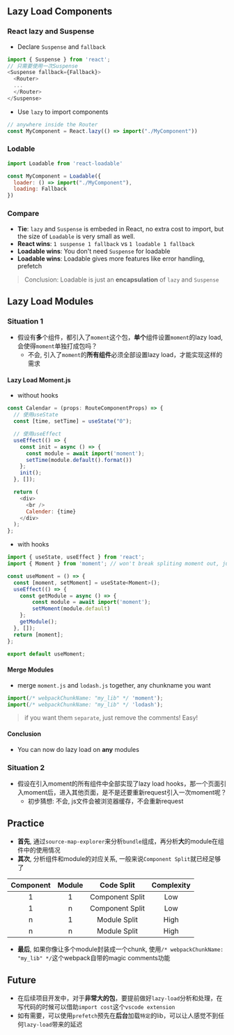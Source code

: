 ## Lazy Load Components
### React lazy and Suspense
- Declare `Suspense` and `fallback`
```javascript
import { Suspense } from 'react';
// 只需要使用一次Suspense
<Suspense fallback={Fallback}>
  <Router>
  ...
  </Router>
</Suspense>  
```
- Use `lazy` to import components
```javascript
// anywhere inside the Router
const MyComponent = React.lazy(() => import("./MyComponent"))
```
### Lodable
```javascript
import Loadable from 'react-loadable'

const MyComponent = Loadable({
  loader: () => import("./MyComponent"),
  loading: Fallback
})
```

### Compare
- **Tie**: `lazy` and `Suspense` is embeded in React, no extra cost to import, but the size of `Loadable` is very small as well.
- **React wins**: `1 suspense 1 fallback` vs `1 loadable 1 fallback`
- **Loadable wins**: You don't need `Suspense` for loadable
- **Loadable wins**: Loadable gives more features like error handling, prefetch
> Conclusion: Loadable is just an **encapsulation** of `lazy` and `Suspense`


## Lazy Load Modules

### Situation 1
- 假设有**多**个组件，都引入了`moment`这个包，**单个**组件设置`moment`的lazy load,会使得`moment`单独打成包吗？
  - 不会, 引入了`moment`的**所有组件**必须全部设置lazy load，才能实现这样的需求


#### Lazy Load Moment.js
- without hooks
```javascript
const Calendar = (props: RouteComponentProps) => {
  // 使用useState  
  const [time, setTime] = useState("0");

  // 使用useEffect
  useEffect(() => {
    const init = async () => {
      const module = await import('moment');
      setTime(module.default().format())
    };
    init();
  }, []);

  return (
    <div>
      <br />
      Calender: {time}
    </div>
  );
};
```
- with hooks
```javascript
import { useState, useEffect } from 'react';
import { Moment } from 'moment'; // won't break spliting moment out, just types

const useMoment = () => {
  const [moment, setMoment] = useState<Moment>();
  useEffect(() => {
    const getModule = async () => {
        const module = await import('moment');
        setMoment(module.default)
    };
    getModule();
  }, []);
  return [moment];
};

export default useMoment;
```
#### Merge Modules
- merge `moment.js` and `lodash.js` together, any chunkname you want
```javascript
import(/* webpackChunkName: "my_lib" */ 'moment');
import(/* webpackChunkName: "my_lib" */ 'lodash');
```
> if you want them `separate`, just remove the comments! Easy!

#### Conclusion
- You can now do lazy load on **any** modules

### Situation 2
- 假设在引入moment的所有组件中全部实现了lazy load hooks，那一个页面引入moment后，进入其他页面，是不是还要重新request引入一次moment呢？
  - 初步猜想: 不会, js文件会被浏览器缓存，不会重新request

## Practice
- **首先**, 通过`source-map-explorer`来分析`bundle`组成，再分析**大**的module在组件中的使用情况
- **其次**, 分析组件和module的对应关系, 一般来说`Component Split`就已经足够了

| Component | Module |   Code Split    | Complexity  |
| :-------: | :----: | :-------------: | :----------:|
|     1     |   1    | Component Split | Low         |
|     1     |   n    | Component Split | Low         |
|     n     |   1    |  Module Split   | High        |
|     n     |   n    |  Module Split   | High        |

- **最后**, 如果你像让多个module封装成一个chunk, 使用`/* webpackChunkName: "my_lib" */`这个webpack自带的magic comments功能

## Future
- 在后续项目开发中，对于**非常大的包**，要提前做好`lazy-load`分析和处理，在写代码的时候可以借助`import cost`这个`vscode extension`
- 如有需要，可以使用`prefetch`预先在**后台**加载`特定`的lib，可以让人感觉不到任何`lazy-load`带来的延迟
